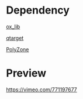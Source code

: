 # Dependency
[ox_lib](https://github.com/overextended/ox_lib)

[qtarget](https://github.com/overextended/qtarget)

[PolyZone](https://github.com/mkafrin/PolyZone)

# Preview
https://vimeo.com/771197677
